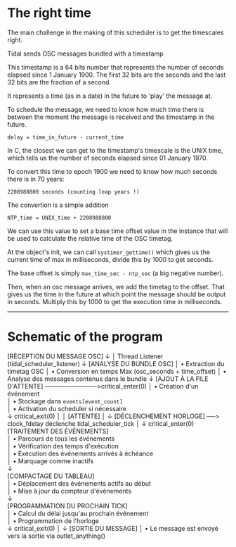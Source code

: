 # The right time

The main challenge in the making of this scheduler is to get the timescales
right.

Tidal sends OSC messages bundled with a timestamp

This timestamp is a 64 bits number that represents the number of seconds elapsed
since 1 January 1900. The first 32 bits are the seconds and the last 32 bits are
the fraction of a second.

It represents a time (as in a date) in the future to 'play' the message at.

To schedule the message, we need to know how much time there is between the
moment the message is received and the timestamp in the future.

`delay = time_in_future - current_time` 

In C, the closest we can get to the timestamp's timescale is the UNIX time,
which tells us the number of seconds elapsed since 01 January 1970.

To convert this time to epoch 1900 we need to know how much seconds there is
in 70 years: 

`2208988800 seconds (counting leap years !)`

The convertion is a simple addition
    
`NTP_time = UNIX_time + 2208988800`

We can use this value to set a base time offset value in the instance 
that will be used to calculate the relative time of the OSC timetag.

At the object's init, we can call ```systimer_gettime()``` which gives us the
current time of max in milliseconds, divide this by 1000 to get seconds.

The base offset is simply `max_time_sec - ntp_sec` (a big negative number).

Then, when an osc message arrives, we add the timetag to the offset.
That gives us the time in the future at which point the message should be
output in seconds. Multiply this by 1000 to get the execution time in milliseconds.

---

# Schematic of the program

[RÉCEPTION DU MESSAGE OSC]
    ↓
    │ Thread Listener (tidal_scheduler_listener)
    ↓
[ANALYSE DU BUNDLE OSC]
    │ • Extraction du timetag OSC
    │ • Conversion en temps Max (osc_seconds + time_offset)
    │ • Analyse des messages contenus dans le bundle
    ↓
[AJOUT À LA FILE D'ATTENTE] ────────────>critical_enter(0)
    │ • Création d'un événement              
    │ • Stockage dans ```events[event_count]```        
    │ • Activation du scheduler si nécessaire          
    ↓                                    critical_exit(0)
    │
    │                  [ATTENTE]
    │
    ↓
[DÉCLENCHEMENT HORLOGE] ──> clock_fdelay déclenche tidal_scheduler_tick
    │
    ↓                                    critical_enter(0)
[TRAITEMENT DES ÉVÉNEMENTS]                             
    │ • Parcours de tous les événements                 
    │ • Vérification des temps d'exécution             
    │ • Exécution des événements arrivés à échéance    
    │ • Marquage comme inactifs                        
    ↓                                                  
[COMPACTAGE DU TABLEAU]                                
    │ • Déplacement des événements actifs au début     
    │ • Mise à jour du compteur d'événements           
    ↓                                                  
[PROGRAMMATION DU PROCHAIN TICK]                       
    │ • Calcul du délai jusqu'au prochain événement    
    │ • Programmation de l'horloge                     
    ↓                                    critical_exit(0)
    │
    ↓
[SORTIE DU MESSAGE]
    │ • Le message est envoyé vers la sortie via outlet_anything()
